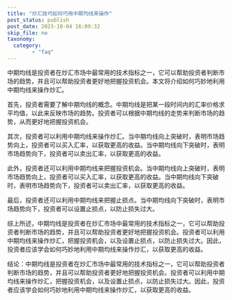 ```yaml
---
title: "炒汇技巧如何巧用中期均线来操作"
post_status: publish
post_date: 2023-10-04 16:09:32
skip_file: no
taxonomy:
  category:
        - "faq"
---
```


中期均线是投资者在炒汇市场中最常用的技术指标之一，它可以帮助投资者判断市场的趋势，并且可以帮助投资者更好地把握投资机会。本文将介绍如何巧妙地利用中期均线来操作炒汇。

首先，投资者需要了解中期均线的概念。中期均线是把某一段时间内的汇率价格求平均值，以此来反映市场的趋势。投资者可以根据中期均线的走势来判断市场的趋势，从而更好地把握投资机会。

其次，投资者可以利用中期均线来操作炒汇。当中期均线向上突破时，表明市场趋势向上，投资者可以买入汇率，以获取更高的收益。当中期均线向下突破时，表明市场趋势向下，投资者可以卖出汇率，以获取更高的收益。

此外，投资者还可以利用中期均线来把握投资机会。当中期均线向上突破时，表明市场趋势向上，投资者可以买入汇率，以获取更高的收益。当中期均线向下突破时，表明市场趋势向下，投资者可以卖出汇率，以获取更高的收益。

最后，投资者还可以利用中期均线来把握止损点。当中期均线向下突破时，表明市场趋势向下，投资者可以设置止损点，以防止损失过大。

综上所述，中期均线是投资者在炒汇市场中最常用的技术指标之一，它可以帮助投资者判断市场的趋势，并且可以帮助投资者更好地把握投资机会。投资者可以利用中期均线来操作炒汇，把握投资机会，以及设置止损点，以防止损失过大。因此，投资者应该学会如何巧妙地利用中期均线来操作炒汇，以获取更高的收益。

结论：中期均线是投资者在炒汇市场中最常用的技术指标之一，它可以帮助投资者判断市场的趋势，并且可以帮助投资者更好地把握投资机会。投资者可以利用中期均线来操作炒汇，把握投资机会，以及设置止损点，以防止损失过大。因此，投资者应该学会如何巧妙地利用中期均线来操作炒汇，以获取更高的收益。
